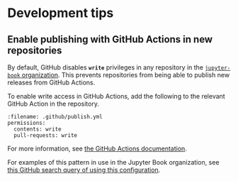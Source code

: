 # Development tips

## Enable publishing with GitHub Actions in new repositories

By default, GitHub disables **`write`** privileges in any repository in the [`jupyter-book` organization](https://github.com/jupyter-book).
This prevents repositories from being able to publish new releases from GitHub Actions.

To enable write access in GitHub Actions, add the following to the relevant GitHub Action in the repository.

```{code-block} yaml
:filename: .github/publish.yml
permissions:
  contents: write
  pull-requests: write
```

For more information, see [the GitHub Actions documentation](https://docs.github.com/en/actions/using-jobs/assigning-permissions-to-jobs#defining-access-for-the-github_token-permissions).

For examples of this pattern in use in the Jupyter Book organization, see [this GitHub search query of using this configuration](https://github.com/search?q=org:jupyter-book+%22contents:+write%22+language:YAML&type=code).
